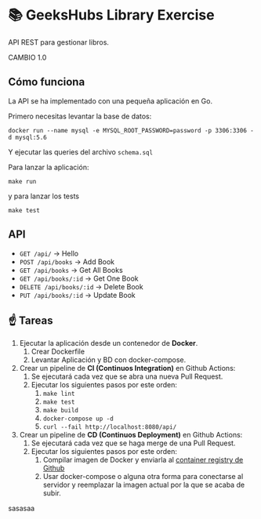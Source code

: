 # 📚 GeeksHubs Library Exercise

API REST para gestionar libros.

CAMBIO 1.0

## Cómo funciona

La API se ha implementado con una pequeña aplicación en Go.

Primero necesitas levantar la base de datos:

`docker run --name mysql -e MYSQL_ROOT_PASSWORD=password -p 3306:3306 -d mysql:5.6`

Y ejecutar las queries del archivo `schema.sql`

Para lanzar la aplicación: 

`make run`

y para lanzar los tests

`make test`

## API

* `GET /api/` -> Hello
* `POST /api/books` -> Add Book
* `GET /api/books` -> Get All Books 
* `GET /api/books/:id` -> Get One Book
* `DELETE /api/books/:id` -> Delete Book
* `PUT /api/books/:id` -> Update Book

## ☝️ Tareas

1. Ejecutar la aplicación desde un contenedor de **Docker**.
   1. Crear Dockerfile
   2. Levantar Aplicación y BD con docker-compose.
2. Crear un pipeline de **CI (Continuos Integration)** en Github Actions:
   1. Se ejecutará cada vez que se abra una nueva Pull Request.
   2. Ejecutar los siguientes pasos por este orden:
      1. `make lint`
      2. `make test`
      3. `make build`
      4. `docker-compose up -d`
      5. `curl --fail http://localhost:8080/api/`
3. Crear un pipeline de **CD (Continuos Deployment)** en Github Actions:
   1. Se ejecutará cada vez que se haga merge de una Pull Request.
   2. Ejecutar los siguientes pasos por este orden:
      1. Compilar imagen de Docker y enviarla al [container registry de Github](https://docs.github.com/es/packages/working-with-a-github-packages-registry/working-with-the-container-registry)
      2. Usar docker-compose o alguna otra forma para conectarse al servidor y reemplazar la imagen actual por la que se acaba de subir.


sasasaa
